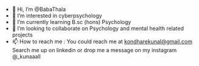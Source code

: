- 👋 Hi, I’m @BabaThala
- 👀 I’m interested in cyberpsychology
- 🌱 I’m currently learning B.sc (hons) Psychology
- 💞️ I’m looking to collaborate on Psychology and mental health related projects
- 📫 How to reach me : You could reach me at kondharekunal@gmail.com  Search me up on linkedin or drop me a message on my instagram @_kunaaall

<!---
BabaThala/BabaThala is a ✨ special ✨ repository because its `README.md` (this file) appears on your GitHub profile.
You can click the Preview link to take a look at your changes.
--->
